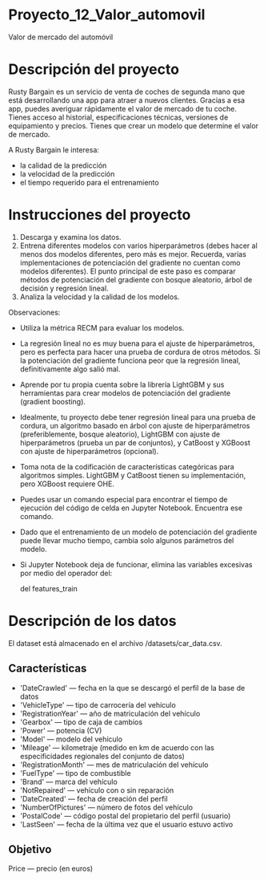 # Proyecto_12_Valor_automovil
Valor de mercado del automóvil

# Descripción del proyecto

Rusty Bargain es un servicio de venta de coches de segunda mano que está desarrollando una app para atraer a nuevos clientes. Gracias a esa app, puedes averiguar rápidamente el valor de mercado de tu coche. Tienes acceso al historial, especificaciones técnicas, versiones de equipamiento y precios. Tienes que crear un modelo que determine el valor de mercado.

A Rusty Bargain le interesa:

   - la calidad de la predicción
   - la velocidad de la predicción
   - el tiempo requerido para el entrenamiento

# Instrucciones del proyecto

   1. Descarga y examina los datos.
   2. Entrena diferentes modelos con varios hiperparámetros (debes hacer al menos dos modelos diferentes, pero más es mejor. Recuerda, varias implementaciones de potenciación del gradiente no cuentan como modelos diferentes). El punto principal de este paso es comparar métodos de potenciación del gradiente con bosque aleatorio, árbol de decisión y regresión lineal.
   3. Analiza la velocidad y la calidad de los modelos.

Observaciones:

   - Utiliza la métrica RECM para evaluar los modelos.
   - La regresión lineal no es muy buena para el ajuste de hiperparámetros, pero es perfecta para hacer una prueba de cordura de otros métodos. Si la potenciación del gradiente funciona peor que la regresión lineal, definitivamente algo salió mal.
   - Aprende por tu propia cuenta sobre la librería LightGBM y sus herramientas para crear modelos de potenciación del gradiente (gradient boosting).
   - Idealmente, tu proyecto debe tener regresión lineal para una prueba de cordura, un algoritmo basado en árbol con ajuste de hiperparámetros (preferiblemente, bosque aleatorio), LightGBM con ajuste de hiperparámetros (prueba un par de conjuntos), y CatBoost y XGBoost con ajuste de hiperparámetros (opcional).
   - Toma nota de la codificación de características categóricas para algoritmos simples. LightGBM y CatBoost tienen su implementación, pero XGBoost requiere OHE.
   - Puedes usar un comando especial para encontrar el tiempo de ejecución del código de celda en Jupyter Notebook. Encuentra ese comando.
   - Dado que el entrenamiento de un modelo de potenciación del gradiente puede llevar mucho tiempo, cambia solo algunos parámetros del modelo.

   - Si Jupyter Notebook deja de funcionar, elimina las variables excesivas por medio del operador del:

      del features_train
      

# Descripción de los datos

El dataset está almacenado en el archivo /datasets/car_data.csv.

## Características

   - 'DateCrawled' — fecha en la que se descargó el perfil de la base de datos
   - 'VehicleType' — tipo de carrocería del vehículo
   - 'RegistrationYear' — año de matriculación del vehículo
   - 'Gearbox' — tipo de caja de cambios
   - 'Power' — potencia (CV)
   - 'Model' — modelo del vehículo
   - 'Mileage' — kilometraje (medido en km de acuerdo con las especificidades regionales del conjunto de datos)
   - 'RegistrationMonth' — mes de matriculación del vehículo
   - 'FuelType' — tipo de combustible
   - 'Brand' — marca del vehículo
   - 'NotRepaired' — vehículo con o sin reparación
   - 'DateCreated' — fecha de creación del perfil
   - 'NumberOfPictures' — número de fotos del vehículo
   - 'PostalCode' — código postal del propietario del perfil (usuario)
   - 'LastSeen' — fecha de la última vez que el usuario estuvo activo

## Objetivo

Price — precio (en euros)
